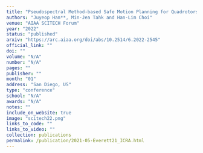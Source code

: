 ```yaml
---
title: "Pseudospectral Method-based Safe Motion Planning for Quadrotors in a Cluttered Environment"
authors: "Juyeop Han**, Min-Jea Tahk and Han-Lim Choi"
venue: "AIAA SCITECH Forum"
year: "2022"
status: "published"
arxiv: "https://arc.aiaa.org/doi/abs/10.2514/6.2022-2545"
official_link: ""
doi: ""
volume: "N/A"
number: "N/A"
pages: ""
publisher: ""
month: "01"
address: "San Diego, US"
type: "conference"
school: "N/A"
awards: "N/A"
notes: ""
include_on_website: true
image: "scitech22.png"
links_to_code: ""
links_to_video: ""
collection: publications
permalink: /publication/2021-05-Everett21_ICRA.html
---
```

